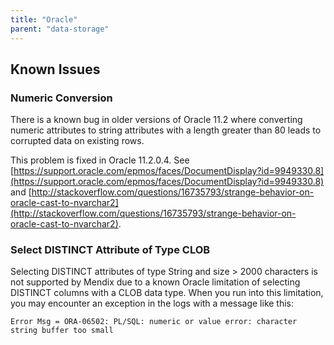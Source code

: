 ```yaml
---
title: "Oracle"
parent: "data-storage"
---
```


## Known Issues

### Numeric Conversion

There is a known bug in older versions of Oracle 11.2 where converting numeric attributes to string attributes with a length greater than 80 leads to corrupted data on existing rows.

This problem is fixed in Oracle 11.2.0.4\. See [https://support.oracle.com/epmos/faces/DocumentDisplay?id=9949330.8](https://support.oracle.com/epmos/faces/DocumentDisplay?id=9949330.8) and [http://stackoverflow.com/questions/16735793/strange-behavior-on-oracle-cast-to-nvarchar2](http://stackoverflow.com/questions/16735793/strange-behavior-on-oracle-cast-to-nvarchar2).

### Select DISTINCT Attribute of Type CLOB

Selecting DISTINCT attributes of type String and size > 2000 characters is not supported by Mendix due to a known Oracle limitation of selecting DISTINCT columns with a CLOB data type. When you run into this limitation, you may encounter an exception in the logs with a message like this:

`Error Msg = ORA-06502: PL/SQL: numeric or value error: character string buffer too small`
